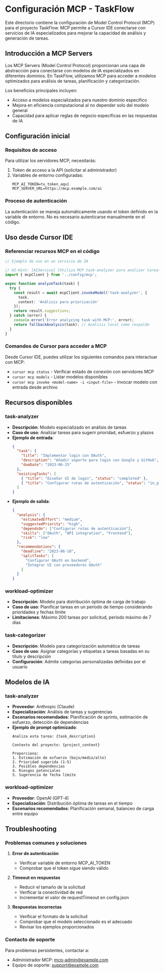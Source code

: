 # Configuración MCP - TaskFlow

Este directorio contiene la configuración de Model Control Protocol (MCP) para el proyecto TaskFlow. MCP permite a Cursor IDE conectarse con servicios de IA especializados para mejorar la capacidad de análisis y generación de tareas.

## Introducción a MCP Servers

Los MCP Servers (Model Control Protocol) proporcionan una capa de abstracción para conectarse con modelos de IA especializados en diferentes dominios. En TaskFlow, utilizamos MCP para acceder a modelos optimizados para análisis de tareas, planificación y categorización.

Los beneficios principales incluyen:
- Acceso a modelos especializados para nuestro dominio específico
- Mejora en eficiencia computacional al no depender solo del modelo general
- Capacidad para aplicar reglas de negocio específicas en las respuestas de IA

## Configuración inicial

### Requisitos de acceso
Para utilizar los servidores MCP, necesitarás:

1. Token de acceso a la API (solicitar al administrador)
2. Variables de entorno configuradas:
   ```
   MCP_AI_TOKEN=tu_token_aquí
   MCP_SERVER_URL=https://mcp.example.com/ai
   ```

### Proceso de autenticación
La autenticación se maneja automáticamente usando el token definido en la variable de entorno. No es necesario autenticarse manualmente en el código.

## Uso desde Cursor IDE

### Referenciar recursos MCP en el código

```typescript
// Ejemplo de uso en un servicio de IA

// AI-Hint: [AIService] [Utiliza MCP task-analyzer para analizar tareas] [Requiere modelo específico]
import { mcpClient } from '../config/mcp';

async function analyzeTask(task) {
  try {
    const result = await mcpClient.invokeModel('task-analyzer', {
      task,
      context: 'Análisis para priorización'
    });
    return result.suggestions;
  } catch (error) {
    console.error('Error analyzing task with MCP:', error);
    return fallbackAnalysis(task); // Análisis local como respaldo
  }
}
```

### Comandos de Cursor para acceder a MCP

Desde Cursor IDE, puedes utilizar los siguientes comandos para interactuar con MCP:

- `cursor mcp status` - Verificar estado de conexión con servidores MCP
- `cursor mcp models` - Listar modelos disponibles
- `cursor mcp invoke <model-name> -i <input-file>` - Invocar modelo con entrada desde archivo

## Recursos disponibles

### task-analyzer
- **Descripción**: Modelo especializado en análisis de tareas
- **Caso de uso**: Analizar tareas para sugerir prioridad, esfuerzo y plazos
- **Ejemplo de entrada**:
  ```json
  {
    "task": {
      "title": "Implementar login con OAuth",
      "description": "Añadir soporte para login con Google y GitHub",
      "dueDate": "2023-06-15"
    },
    "existingTasks": [
      { "title": "Diseñar UI de login", "status": "completed" },
      { "title": "Configurar rutas de autenticación", "status": "in_progress" }
    ]
  }
  ```
- **Ejemplo de salida**:
  ```json
  {
    "analysis": {
      "estimatedEffort": "medium",
      "suggestedPriority": "high",
      "dependsOn": ["Configurar rutas de autenticación"],
      "skills": ["OAuth", "API integration", "Frontend"],
      "risk": "low"
    },
    "recommendations": {
      "deadline": "2023-06-10",
      "splitTasks": [
        "Configurar OAuth en backend",
        "Integrar UI con proveedores OAuth"
      ]
    }
  }
  ```

### workload-optimizer
- **Descripción**: Modelo para distribución óptima de carga de trabajo
- **Caso de uso**: Planificar tareas en un período de tiempo considerando prioridades y fechas límite
- **Limitaciones**: Máximo 200 tareas por solicitud, período máximo de 7 días

### task-categorizer
- **Descripción**: Modelo para categorización automática de tareas
- **Caso de uso**: Asignar categorías y etiquetas a tareas basadas en su título y descripción
- **Configuración**: Admite categorías personalizadas definidas por el usuario

## Modelos de IA

### task-analyzer
- **Proveedor**: Anthropic (Claude)
- **Especialización**: Análisis de tareas y sugerencias
- **Escenarios recomendados**: Planificación de sprints, estimación de esfuerzo, detección de dependencias
- **Ejemplo de prompt optimizado**:
  ```
  Analiza esta tarea: {task_description}
  
  Contexto del proyecto: {project_context}
  
  Proporciona:
  1. Estimación de esfuerzo (bajo/medio/alto)
  2. Prioridad sugerida (1-5)
  3. Posibles dependencias
  4. Riesgos potenciales
  5. Sugerencia de fecha límite
  ```

### workload-optimizer
- **Proveedor**: OpenAI (GPT-4)
- **Especialización**: Distribución óptima de tareas en el tiempo
- **Escenarios recomendados**: Planificación semanal, balanceo de carga entre equipo

## Troubleshooting

### Problemas comunes y soluciones

1. **Error de autenticación**
   - Verificar variable de entorno MCP_AI_TOKEN
   - Comprobar que el token sigue siendo válido

2. **Timeout en respuestas**
   - Reducir el tamaño de la solicitud
   - Verificar la conectividad de red
   - Incrementar el valor de requestTimeout en config.json

3. **Respuestas incorrectas**
   - Verificar el formato de la solicitud
   - Comprobar que el modelo seleccionado es el adecuado
   - Revisar los ejemplos proporcionados

### Contacto de soporte
Para problemas persistentes, contactar a:
- Administrador MCP: mcp-admin@example.com
- Equipo de soporte: support@example.com